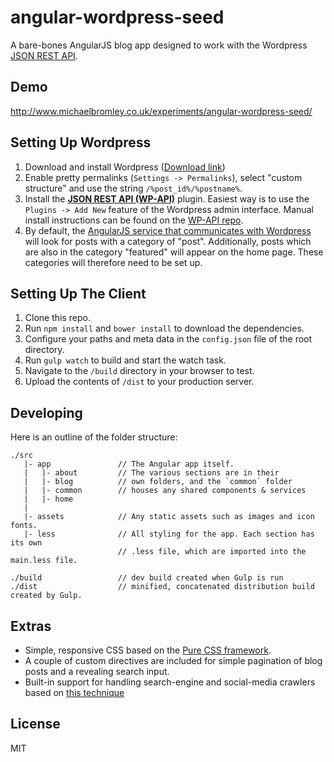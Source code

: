 # angular-wordpress-seed

A bare-bones AngularJS blog app designed to work with the Wordpress [JSON REST API](http://wp-api.org).

## Demo

http://www.michaelbromley.co.uk/experiments/angular-wordpress-seed/

## Setting Up Wordpress

1. Download and install Wordpress ([Download link](https://wordpress.org/download/))
2. Enable pretty permalinks (`Settings -> Permalinks`), select "custom structure" and use the string `/%post_id%/%postname%`.
3. Install the [**JSON REST API (WP-API)**](https://wordpress.org/plugins/json-rest-api/) plugin. Easiest way is to use the `Plugins -> Add New` feature of the Wordpress
admin interface. Manual install instructions can be found on the [WP-API repo](https://github.com/WP-API/WP-API#installation).
4. By default, the [AngularJS service that communicates with Wordpress](src/app/common/services/PostService.js) will look for posts with a category of "post". Additionally,
posts which are also in the category "featured" will appear on the home page. These categories will therefore need to be set up.

## Setting Up The Client

1. Clone this repo.
2. Run `npm install` and `bower install` to download the dependencies.
3. Configure your paths and meta data in the `config.json` file of the root directory.
3. Run `gulp watch` to build and start the watch task.
4. Navigate to the `/build` directory in your browser to test.
5. Upload the contents of `/dist` to your production server.

## Developing

Here is an outline of the folder structure:

```
./src
   |- app               // The Angular app itself.
   |   |- about         // The various sections are in their
   |   |- blog          // own folders, and the `common` folder
   |   |- common        // houses any shared components & services
   |   |- home
   |
   |- assets            // Any static assets such as images and icon fonts.
   |- less              // All styling for the app. Each section has its own
                        // .less file, which are imported into the main.less file.

./build                 // dev build created when Gulp is run
./dist                  // minified, concatenated distribution build created by Gulp.
```


## Extras

* Simple, responsive CSS based on the [Pure CSS framework](http://purecss.io/).
* A couple of custom directives are included for simple pagination of blog posts and a revealing search input.
* Built-in support for handling search-engine and social-media crawlers based on [this technique](https://github.com/michaelbromley/angular-social-demo)

## License

MIT
